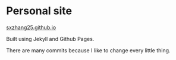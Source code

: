# Personal site

<a href="https://sxzhang25.github.io/">sxzhang25.github.io</a>

Built using Jekyll and Github Pages.

There are many commits because I like to change every little thing.
